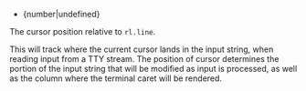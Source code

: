 <!-- YAML
added: 0.1.98
-->

* {number|undefined}

The cursor position relative to `rl.line`.

This will track where the current cursor lands in the input string, when
reading input from a TTY stream.  The position of cursor determines the
portion of the input string that will be modified as input is processed,
as well as the column where the terminal caret will be rendered.

